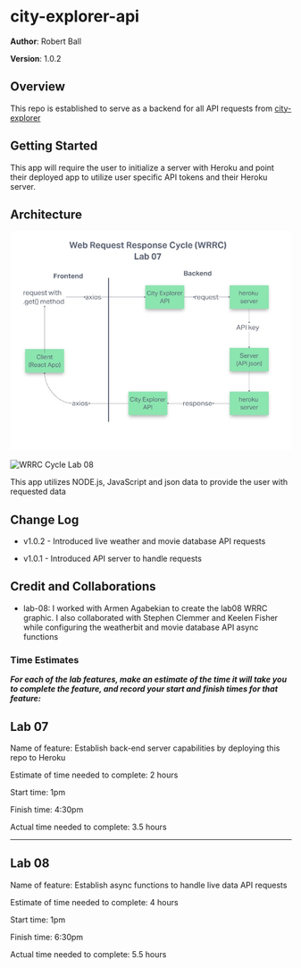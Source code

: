 # city-explorer-api

**Author**: Robert Ball

**Version**: 1.0.2

## Overview

This repo is established to serve as a backend for all API requests from [city-explorer](https://github.com/RDBALL/city-explorer)

## Getting Started

This app will require the user to initialize a server with Heroku and point their deployed app to utilize user specific API tokens and their Heroku server.

## Architecture

![WRRC Cycle Lab 07](./img/WRRC_Lab07.jpg)

![WRRC Cycle Lab 08](./src/img/WRRC_Lab08.jpg)

This app utilizes NODE.js, JavaScript and json data to provide the user with requested data

## Change Log

* v1.0.2 - Introduced live weather and movie database API requests

* v1.0.1 - Introduced API server to handle requests

## Credit and Collaborations

* lab-08: I worked with Armen Agabekian to create the lab08 WRRC graphic. I also collaborated with Stephen Clemmer and Keelen Fisher while configuring the weatherbit and movie database API async functions

### Time Estimates

***For each of the lab features, make an estimate of the time it will take you to complete the feature, and record your start and finish times for that feature:***

## **Lab 07**

Name of feature: Establish back-end server capabilities by deploying this repo to Heroku

Estimate of time needed to complete: 2 hours

Start time: 1pm

Finish time: 4:30pm

Actual time needed to complete: 3.5 hours

---

## **Lab 08**

Name of feature: Establish async functions to handle live data API requests

Estimate of time needed to complete: 4 hours

Start time: 1pm

Finish time: 6:30pm

Actual time needed to complete: 5.5 hours
